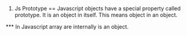 ##
1. Js Prototype
== Javascript objects have a special property called prototype. It is an object in itself. This means
   object in an object.

*** In Javascript array are internally is an object.